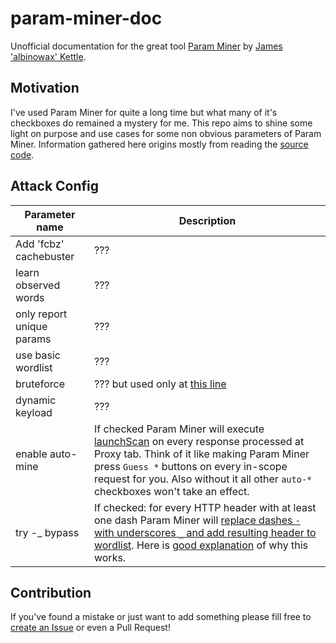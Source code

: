 # param-miner-doc

Unofficial documentation for the great tool [Param Miner](https://github.com/PortSwigger/param-miner) by [James 'albinowax' Kettle](https://github.com/albinowax).

## Motivation

I've used Param Miner for quite a long time but what many of it's checkboxes do remained a mystery for me. This repo aims to shine some light on purpose and use cases for some non obvious parameters of Param Miner. Information gathered here origins mostly from reading the [source code](https://github.com/PortSwigger/param-miner).

## Attack Config

| Parameter name | Description |
| - | - |
| Add 'fcbz' cachebuster | ??? |
| learn observed words | ??? |
| only report unique params | ??? |
| use basic wordlist | ??? |
| bruteforce | ??? but used only at [this line](https://github.com/PortSwigger/param-miner/blob/26db2f47b2e7852b977e776ebe13c1b887474b32/src/burp/ParamGuesser.java#L150) |
| dynamic keyload | ??? |
| enable auto-mine | If checked Param Miner will execute [launchScan](https://github.com/PortSwigger/param-miner/blob/26db2f47b2e7852b977e776ebe13c1b887474b32/src/burp/ParamGrabber.java#L98) on every response processed at Proxy tab. Think of it like making Param Miner press `Guess *` buttons on every in-scope request for you. Also without it all other `auto-*` checkboxes won't take an effect. |
| try -_ bypass | If checked: for every HTTP header with at least one dash Param Miner will [replace dashes `-` with underscores `_` and add resulting header to wordlist](https://github.com/PortSwigger/param-miner/blob/26db2f47b2e7852b977e776ebe13c1b887474b32/src/burp/ParamHolder.java#L37). Here is [good explanation](https://telekomsecurity.github.io/2020/05/smuggling-http-headers-through-reverse-proxies.html) of why this works. |

## Contribution

If you've found a mistake or just want to add something please fill free to [create an Issue](https://github.com/nikitastupin/param-miner-doc/issues/new) or even a Pull Request!
